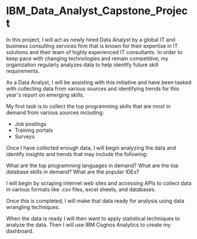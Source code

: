 # IBM_Data_Analyst_Capstone_Project

In this project, I will act as newly hired Data Analyst by a global IT and business consulting services firm that is known for their expertise in IT solutions and their team of highly experienced IT consultants.  In order to keep pace with changing technologies and remain competitive, my organization regularly analyzes data to help identify future skill requirements. 

As a Data Analyst, I will be assisting with this initiative and have been tasked with collecting data from various sources and identifying trends for this year's report on emerging skills. 

My first task is to collect the top programming skills that are most in demand from various sources including:

- Job postings
- Training portals
- Surveys

Once I have collected enough data, I will begin analyzing the data and identify insights and trends that may include the following:

What are the top programming languages in demand?
What are the top database skills in demand?
What are the popular IDEs?

I will begin by scraping internet web sites and accessing APIs to collect data in various formats like .csv files, excel sheets, and databases.   
 
 
Once this is completed, I will make that data ready for analysis using data wrangling techniques.

When the data is ready I will then want to apply statistical techniques to analyze the data.  Then I will use IBM Cognos Analytics to create my dashboard.
